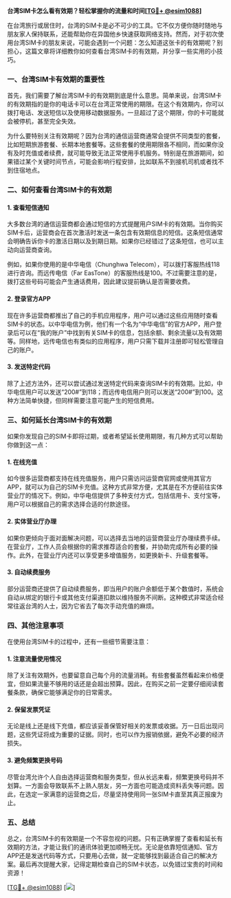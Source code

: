 **台湾SIM卡怎么看有效期？轻松掌握你的流量和时间[[TG💪+ @esim1088](https://t.me/s/esim1088)]**

在台湾旅行或居住时，台湾的SIM卡是必不可少的工具。它不仅方便你随时随地与朋友家人保持联系，还能帮助你在异国他乡快速获取网络支持。然而，对于初次使用台湾SIM卡的朋友来说，可能会遇到一个问题：怎么知道这张卡的有效期呢？别担心，这篇文章将详细教你如何查看台湾SIM卡的有效期，并分享一些实用的小技巧。

### **一、台湾SIM卡有效期的重要性**

首先，我们需要了解台湾SIM卡的有效期到底是什么意思。简单来说，台湾SIM卡的有效期指的是你的电话卡可以在台湾正常使用的期限。在这个有效期内，你可以拨打电话、发送短信以及使用移动数据服务。一旦超过了这个期限，你的卡可能就会被停机，甚至完全失效。

为什么要特别关注有效期呢？因为台湾的通信运营商通常会提供不同类型的套餐，比如短期旅游套餐、长期本地套餐等。这些套餐的使用期限各不相同，而如果你没有及时充值或者续费，就可能导致无法正常使用手机服务。特别是在旅游期间，如果错过某个关键时间节点，可能会影响行程安排，比如联系不到接机司机或者找不到住宿地点。

### **二、如何查看台湾SIM卡的有效期**

#### **1. 查看短信通知**
大多数台湾的通信运营商都会通过短信的方式提醒用户SIM卡的有效期。当你购买SIM卡后，运营商会在首次激活时发送一条包含有效期信息的短信。这条短信通常会明确告诉你卡的激活日期以及到期日期。如果你已经错过了这条短信，也可以主动向运营商查询。

例如，如果你使用的是中华电信（Chunghwa Telecom），可以拨打客服热线118进行咨询。而远传电信（Far EasTone）的客服热线是100。不过需要注意的是，拨打这些号码可能会产生通话费用，因此建议提前确认是否需要收费。

#### **2. 登录官方APP**
现在许多运营商都推出了自己的手机应用程序，用户可以通过这些应用随时查看SIM卡的状态。以中华电信为例，他们有一个名为“中华电信”的官方APP，用户登录后可以在“我的账户”中找到有关SIM卡的信息，包括余额、剩余流量以及有效期等。同样地，远传电信也有类似的应用程序，用户只需下载并注册即可轻松管理自己的账户。

#### **3. 发送特定代码**
除了上述方法外，还可以尝试通过发送特定代码来查询SIM卡的有效期。比如，中华电信用户可以发送“200#”到118；而远传电信用户则可以发送“200#”到100。这种方法简单快捷，但同样需要注意可能产生的短信费用。

### **三、如何延长台湾SIM卡的有效期**

如果你发现自己的SIM卡即将过期，或者希望延长使用期限，有几种方式可以帮助你做到这一点：

#### **1. 在线充值**
如今很多运营商都支持在线充值服务，用户只需访问运营商官网或使用其官方APP，就可以为自己的SIM卡充值。这种方式非常方便，尤其是在不方便前往实体营业厅的情况下。例如，中华电信提供了多种支付方式，包括信用卡、支付宝等，用户可以根据自己的需求选择合适的付款途径。

#### **2. 实体营业厅办理**
如果你更倾向于面对面解决问题，可以选择去当地的运营商营业厅办理续费手续。在营业厅，工作人员会根据你的需求推荐适合的套餐，并协助完成所有必要的操作。此外，在营业厅内还可以享受更多增值服务，如更换新卡、升级套餐等。

#### **3. 自动续费服务**
部分运营商还提供了自动续费服务，即当用户的账户余额低于某个数值时，系统会自动从绑定的银行卡或其他支付渠道扣款以维持服务不间断。这种模式非常适合经常往返台湾的人士，因为它省去了每次手动充值的麻烦。

### **四、其他注意事项**

在使用台湾SIM卡的过程中，还有一些细节需要注意：

#### **1. 注意流量使用情况**
除了关注有效期外，也要留意自己每个月的流量消耗。有些套餐虽然看起来价格便宜，但如果流量不够用的话还是会超出预算。因此，在购买之前一定要仔细阅读套餐条款，确保它能够满足你的日常需求。

#### **2. 保留发票凭证**
无论是线上还是线下充值，都应该妥善保管好相关的发票或收据。万一日后出现问题，这些凭证将成为重要的证据。同时，也可以作为报销依据，避免不必要的经济损失。

#### **3. 避免频繁更换号码**
尽管台湾允许个人自由选择运营商和服务类型，但从长远来看，频繁更换号码并不划算。一方面会导致联系不上熟人朋友，另一方面也可能造成资料丢失等问题。因此，在选定一家满意的运营商之后，尽量坚持使用同一张SIM卡直至其真正报废为止。

### **五、总结**

总之，台湾SIM卡的有效期是一个不容忽视的问题。只有正确掌握了查看和延长有效期的方法，才能让我们的通讯体验更加顺畅无忧。无论是依靠短信通知、官方APP还是发送代码等方式，只要用心去做，就一定能够找到最适合自己的解决方案。最后再次提醒大家，记得定期检查自己的SIM卡状态，以免错过宝贵的时间和资源！

[[TG💪+ @esim1088](https://t.me/s/esim1088)] [![](https://i.postimg.cc/4NQfJmqS/Snipaste-2025-05-13-00-14-12.png)]